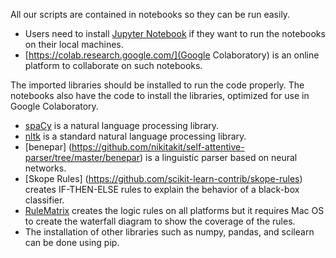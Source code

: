 All our scripts are contained in notebooks so they can be run easily.
 * Users need to install [Jupyter Notebook](https://jupyter.org/install) if they want to run the notebooks on their local machines.
 * [https://colab.research.google.com/](Google Colaboratory) is an online platform to collaborate on such notebooks.

The imported libraries should be installed to run the code properly. The notebooks also have the code to install the libraries, optimized for use in Google Colaboratory.
 * [spaCy](https://spacy.io/) is a natural language processing library.
 * [nltk](https://www.nltk.org/) is a standard natural language processing library.
 * [benepar] (https://github.com/nikitakit/self-attentive-parser/tree/master/benepar) is a linguistic parser based on neural networks.
 * [Skope Rules] (https://github.com/scikit-learn-contrib/skope-rules) creates IF-THEN-ELSE rules to explain the behavior of a black-box classifier.
 * [RuleMatrix](https://github.com/rulematrix/rule-matrix-py.git) creates the logic rules on all platforms but it requires Mac OS to create the waterfall diagram to show the coverage of the rules.
 * The installation of other libraries such as numpy, pandas, and scilearn can be done using pip.
